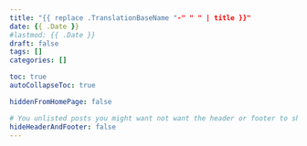 ```yaml
---
title: "{{ replace .TranslationBaseName "-" " " | title }}"
date: {{ .Date }}
#lastmod: {{ .Date }}
draft: false
tags: []
categories: []

toc: true
autoCollapseToc: true

hiddenFromHomePage: false

# You unlisted posts you might want not want the header or footer to show
hideHeaderAndFooter: false
---
```


